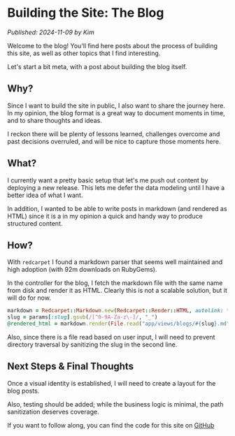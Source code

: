# Building the Site: The Blog

*Published: 2024-11-09 by Kim*

Welcome to the blog! You'll find here posts about the process of building this site, as well as other topics that I 
find interesting.

Let's start a bit meta, with a post about building the blog itself.

## Why?

Since I want to build the site in public, I also want to share the journey here. In my opinion, the blog format is
a great way to document moments in time, and to share thoughts and ideas.

I reckon there will be plenty of lessons learned, challenges overcome and past decisions overruled, and will be nice to capture
those moments here.

## What?

I currently want a pretty basic setup that let's me push out content by deploying a new release. This lets me defer the 
data modeling until I have a better idea of what I want.

In addition, I wanted to be able to write posts in markdown (and rendered as HTML) since it is a in my opinion a
quick and handy way to produce structured content.

## How?

With `redcarpet` I found a markdown parser that seems well maintained and high adoption (with 92m downloads on RubyGems).

In the controller for the blog, I fetch the markdown file with the same name from disk and render it as HTML.
Clearly this is not a scalable solution, but it will do for now.

```ruby
markdown = Redcarpet::Markdown.new(Redcarpet::Render::HTML, autolink: true, fenced_code_blocks: true)
slug = params[:slug].gsub(/[^0-9A-Za-z\-]/, "_")
@rendered_html = markdown.render(File.read("app/views/blogs/#{slug}.md"))
```

Also, since there is a file read based on user input, I will need to prevent directory traversal by sanitizing the 
slug in the second line.

## Next Steps & Final Thoughts

Once a visual identity is established, I will need to create a layout for the blog posts. 

Also, testing should be added; while the business logic is minimal, the path sanitization deserves coverage.

If you want to follow along, you can find the code for this site on [GitHub](https://github.com/1klap/railsguru-web)

